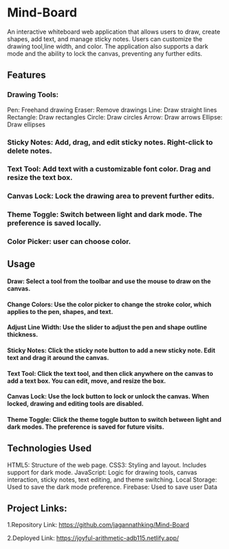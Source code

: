 # Mind-Board

An interactive whiteboard web application that allows users to draw, create shapes, add text, and manage sticky notes. Users can customize the drawing tool,line width, and color. The application also supports a dark mode and the ability to lock the canvas, preventing any further edits.

## Features
### Drawing Tools:

Pen: Freehand drawing
Eraser: Remove drawings
Line: Draw straight lines
Rectangle: Draw rectangles
Circle: Draw circles
Arrow: Draw arrows
Ellipse: Draw ellipses


### Sticky Notes: Add, drag, and edit sticky notes. Right-click to delete notes.

### Text Tool: Add text with a customizable font color. Drag and resize the text box.

### Canvas Lock: Lock the drawing area to prevent further edits.

### Theme Toggle: Switch between light and dark mode. The preference is saved locally.

### Color Picker: user can choose color.


## Usage

#### Draw: Select a tool from the toolbar and use the mouse to draw on the canvas.
#### Change Colors: Use the color picker to change the stroke color, which applies to the pen, shapes, and text.
#### Adjust Line Width: Use the slider to adjust the pen and shape outline thickness.
#### Sticky Notes: Click the sticky note button to add a new sticky note. Edit text and drag it around the canvas.
#### Text Tool: Click the text tool, and then click anywhere on the canvas to add a text box. You can edit, move, and resize the box.
#### Canvas Lock: Use the lock button to lock or unlock the canvas. When locked, drawing and editing tools are disabled.
#### Theme Toggle: Click the theme toggle button to switch between light and dark modes. The preference is saved for future visits.


## Technologies Used

HTML5: Structure of the web page.
CSS3: Styling and layout. Includes support for dark mode.
JavaScript: Logic for drawing tools, canvas interaction, sticky notes, text editing, and theme switching.
Local Storage: Used to save the dark mode preference.
Firebase: Used to save user Data 


## Project Links:

1.Repository Link: https://github.com/jagannathking/Mind-Board

2.Deployed Link: https://joyful-arithmetic-adb115.netlify.app/ 